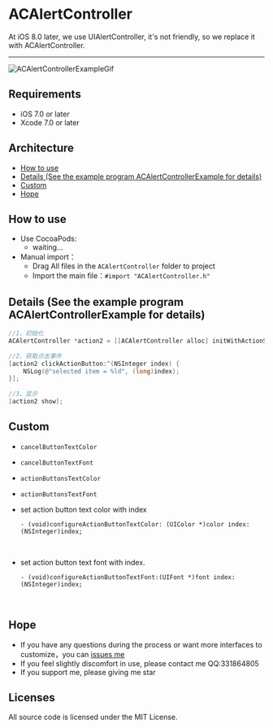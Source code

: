 # ACAlertController

At iOS 8.0 later, we use UIAlertController, it's not friendly, so we  replace it with ACAlertController. 



------

![ACAlertControllerExampleGif](https://github.com/honeycao/ACAlertController/blob/master/ACAlertControllerExampleGif.gif)



## Requirements

* iOS 7.0 or later
* Xcode 7.0 or later

## Architecture

* [How to use](#use)
* [Details (See the example program ACAlertControllerExample for details)](#Details)
* [Custom](#Custom)
* [Hope](#hope)



## <a id="use"></a>How to use

* Use CocoaPods:
  - waiting...
* Manual import：
  - Drag All files in the `ACAlertController` folder to project
  - Import the main file：`#import "ACAlertController.h"`

## <a id="Details"></a>Details (See the example program ACAlertControllerExample for details)

```objective-c
//1、初始化
ACAlertController *action2 = [[ACAlertController alloc] initWithActionSheetTitles:self.titles cancelTitle:self.cancelTitle];
    
//2、获取点击事件
[action2 clickActionButton:^(NSInteger index) {
    NSLog(@"selected item = %ld", (long)index);
}];
    
//3、显示
[action2 show];
```

## <a id="Custom"></a>Custom

* `cancelButtonTextColor`  

* `cancelButtonTextFont`

* `actionButtonsTextColor`

* `actionButtonsTextFont`

* set action button text color with index

  ```
  - (void)configureActionButtonTextColor: (UIColor *)color index: (NSInteger)index;
  ```

  ​

* set action button text font with index.

  ```
  - (void)configureActionButtonTextFont:(UIFont *)font index:(NSInteger)index;
  ```

  ​

## <a id="hope"></a>Hope

- If you have any questions during the process or want more interfaces to customize，you can [issues me](https://github.com/honeycao/ACAlertController/issues/new)
- If you feel slightly discomfort in use, please contact me QQ:331864805
- If you support me, please giving me star

## Licenses
All source code is licensed under the MIT License.
